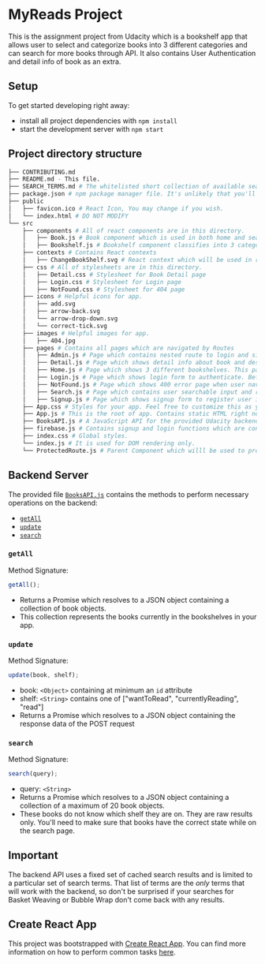 # MyReads Project

This is the assignment project from Udacity which is a bookshelf app that allows user to select and categorize books into 3 different categories and can search for more books through API.
It also contains User Authentication and detail info of book as an extra.

## Setup

To get started developing right away:

- install all project dependencies with `npm install`
- start the development server with `npm start`

## Project directory structure

```bash
├── CONTRIBUTING.md
├── README.md - This file.
├── SEARCH_TERMS.md # The whitelisted short collection of available search terms for you to use with your app.
├── package.json # npm package manager file. It's unlikely that you'll need to modify this.
├── public
│   ├── favicon.ico # React Icon, You may change if you wish.
│   └── index.html # DO NOT MODIFY
└── src
    ├── components # All of react components are in this directory.
    │   ├── Book.js # Book component which is used in both home and search pages.
    │   ├── Bookshelf.js # Bookshelf component classifies into 3 categories(Currently Reading, Want to read and Read), uses in home page.
    ├── contexts # Contains React contexts
    │   ├── ChangeBookShelf.svg # React context which will be used in root of app to pass through the lowest child component
    ├── css # All of stylesheets are in this directory.
    │   ├── Detail.css # Stylesheet for Book Detail page
    │   ├── Login.css # Stylesheet for Login page
    │   ├── NotFound.css # Stylesheet for 404 page
    ├── icons # Helpful icons for app.
    │   ├── add.svg
    │   ├── arrow-back.svg
    │   └── arrow-drop-down.svg
    │   └── correct-tick.svg
    ├── images # Helpful images for app.
    │   ├── 404.jpg
    ├── pages # Contains all pages which are navigated by Routes
    │   ├── Admin.js # Page which contains nested route to login and signup pages,
    │   ├── Detail.js # Page which shows detail info about book and description, This page can be accessed by clicking book thumbnail on home or search pages.
    │   ├── Home.js # Page which shows 3 different bookshelves. This page will be rendered after successful login.
    │   ├── Login.js # Page which shows login form to authenticate. Before Login, user should signup first.
    │   ├── NotFound.js # Page which shows 400 error page when user navigates to the route that won't served in app.
    │   ├── Search.js # Page which contains user searchable input and result panel which displays the books as total result according to user query.
    │   ├── Signup.js # Page which shows signup form to register user into google firebase.And then, User can be log in with these singup data into app.
    ├── App.css # Styles for your app. Feel free to customize this as you desire.
    ├── App.js # This is the root of app. Contains static HTML right now.
    ├── BooksAPI.js # A JavaScript API for the provided Udacity backend. Instructions for the methods are below.
    ├── firebase.js # Contains signup and login functions which are connected to firebase
    ├── index.css # Global styles.
    └── index.js # It is used for DOM rendering only.
    └── ProtectedRoute.js # Parent Component which willl be used to protect child components which are needed authorization
```

## Backend Server

The provided file [`BooksAPI.js`](src/BooksAPI.js) contains the methods to perform necessary operations on the backend:

- [`getAll`](#getall)
- [`update`](#update)
- [`search`](#search)

### `getAll`

Method Signature:

```js
getAll();
```

- Returns a Promise which resolves to a JSON object containing a collection of book objects.
- This collection represents the books currently in the bookshelves in your app.

### `update`

Method Signature:

```js
update(book, shelf);
```

- book: `<Object>` containing at minimum an `id` attribute
- shelf: `<String>` contains one of ["wantToRead", "currentlyReading", "read"]
- Returns a Promise which resolves to a JSON object containing the response data of the POST request

### `search`

Method Signature:

```js
search(query);
```

- query: `<String>`
- Returns a Promise which resolves to a JSON object containing a collection of a maximum of 20 book objects.
- These books do not know which shelf they are on. They are raw results only. You'll need to make sure that books have the correct state while on the search page.

## Important

The backend API uses a fixed set of cached search results and is limited to a particular set of search terms. That list of terms are the _only_ terms that will work with the backend, so don't be surprised if your searches for Basket Weaving or Bubble Wrap don't come back with any results.

## Create React App

This project was bootstrapped with [Create React App](https://github.com/facebook/create-react-app). You can find more information on how to perform common tasks [here](https://github.com/facebook/create-react-app/blob/main/packages/cra-template/template/README.md).
